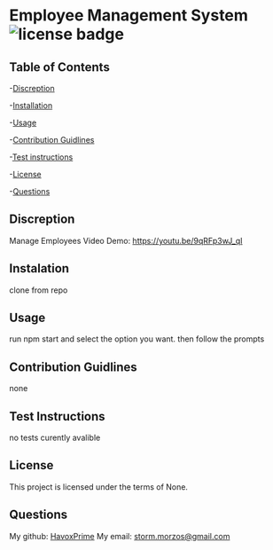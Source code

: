 # Employee Management System ![license badge](https://img.shields.io/badge/License-No%20License-red?style=for-the-badge)

## Table of Contents

-[Discreption](#discreption)

-[Installation](#installation)

-[Usage](#usage)

-[Contribution Guidlines](#contribution-guidlines)

-[Test instructions](#test-instructions)

-[License](#license)

-[Questions](#questions)

## Discreption

Manage Employees
Video Demo: https://youtu.be/9qRFp3wJ_qI

## Instalation

clone from repo

## Usage

run npm start and select the option you want. then follow the prompts

## Contribution Guidlines

none

## Test Instructions

no tests curently avalible

## License

This project is licensed under the terms of None.

## Questions

My github: [HavoxPrime](https://github.com/HavoxPrime)
My email: storm.morzos@gmail.com
